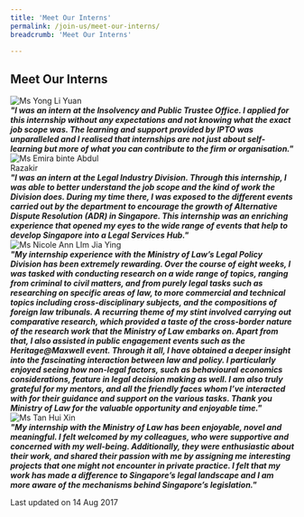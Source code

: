```yaml
---
title: 'Meet Our Interns'
permalink: /join-us/meet-our-interns/
breadcrumb: 'Meet Our Interns'

---
```



<style>
  .image {width: 200px;}
  .image img {max-width: 100%;}
</style>

Meet Our Interns
---

<div class="image"><img src="/images/1502679430163.png" title="Ms Yong Li Yuan" alt="Ms Yong Li Yuan"></div>

<b>
  <i>"I was an intern at the Insolvency and Public Trustee Office. I  applied for this internship without any expectations and not  knowing what the exact job scope was. The learning and  support provided by IPTO was unparalleled and I realised  that internships are not just about self-learning but more of  what you can contribute to the firm or organisation."</i>
</b>

<div class="image"><img src="/images/1502679446621.png" title="Ms Emira binte Abdul Razakir" alt="Ms Emira binte Abdul Razakir"></div>

 <b>
  <i>
"I was an intern at the Legal Industry Division. Through this internship, I was able to better understand the job scope and the kind of work the Division does. During my time there, I was exposed to the different events carried out by the department to encourage the growth of Alternative Dispute Resolution (ADR) in Singapore. This internship was an enriching experience that opened my eyes to the wide range of events that help to develop Singapore into a Legal Services Hub."</i>
</b>

<div class="image"><img src="/images/1502679646073.png" title="Ms Nicole Ann LIm Jia Ying" alt=" Ms Nicole Ann LIm Jia Ying"></div>

 <b>
  <i>"My internship experience with the Ministry of Law’s Legal Policy Division has been extremely rewarding. Over the course of eight weeks, I was tasked with conducting research on a wide range of topics, ranging from criminal to civil matters, and from purely legal tasks such as researching on specific areas of law, to more commercial and technical topics including cross-disciplinary subjects, and the compositions of foreign law tribunals. A recurring theme of my stint involved carrying out comparative research, which provided a taste of the cross-border nature of the research work that the Ministry of Law embarks on. Apart from that, I also assisted in public engagement events such as the Heritage@Maxwell event. Through it all, I have obtained a deeper insight into the fascinating interaction between law and policy. I particularly enjoyed seeing how non-legal factors, such as behavioural economics considerations, feature in legal decision making as well. I am also truly grateful for my mentors, and all the friendly faces whom I’ve interacted with for their guidance and support on the various tasks. Thank you Ministry of Law for the valuable opportunity and enjoyable time."</i>
</b>
 
<div class="image"><img src="/images/1502679324548.png" title="Ms Tan Hui Xin" alt="Ms Tan Hui Xin"></div>

 <b>
  <i>"My internship with the Ministry of Law has been enjoyable, novel and meaningful. I felt welcomed by my colleagues, who were supportive and concerned with my well-being. Additionally, they were enthusiastic about their work, and shared their passion with me by assigning me interesting projects that one might not encounter in private practice. I felt that my work has made a difference to Singapore’s legal landscape and I am more aware of the mechanisms behind Singapore’s legislation."</i>
</b>

<p class="right-side-updated">Last updated on 14 Aug 2017</p> 
